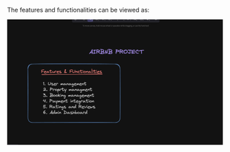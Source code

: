 The features and functionalities can be viewed as:

![Features and Functionalities](./features-functionalities.png)
